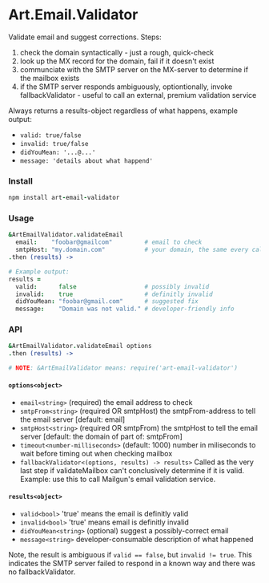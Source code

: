 # Art.Email.Validator

Validate email and suggest corrections. Steps:

1. check the domain syntactically - just a rough, quick-check
1. look up the MX record for the domain, fail if it doesn't exist
1. communciate with the SMTP server on the MX-server to determine if the mailbox exists
1. if the SMTP server responds ambiguously, optiontionally, invoke fallbackValidator - useful to call an external, premium validation service

Always returns a results-object regardless of what happens, example output:

* `valid: true/false`
* `invalid: true/false`
* `didYouMean: '...@...'`
* `message: 'details about what happend'`


### Install

```coffeescript
npm install art-email-validator
```

### Usage

```coffeescript
&ArtEmailValidator.validateEmail
  email:    "foobar@gmailcom"         # email to check
  smtpHost: "my.domain.com"           # your domain, the same every call
.then (results) ->

# Example output:
results =
  valid:      false                   # possibly invalid
  invalid:    true                    # definitly invalid
  didYouMean: "foobar@gmail.com"      # suggested fix
  message:    "Domain was not valid." # developer-friendly info
```

### API

```coffeescript
&ArtEmailValidator.validateEmail options
.then (results) ->

# NOTE: &ArtEmailValidator means: require('art-email-validator')
```

#### `options<object>`
* `email<string>`        (required) the email address to check
* `smtpFrom<string>`     (required OR smtpHost) the smtpFrom-address to tell the email server [default: email]
* `smtpHost<string>`     (required OR smtpFrom) the smtpHost to tell the email server [default: the domain of part of: smtpFrom]
* `timeout<number-milliseconds>` (default: 1000) number in miliseconds to wait before timing out when checking mailbox
* `fallbackValidator<(options, results) -> results>` Called as the very last step if validateMailbox can't conclusively determine if it is valid. Example: use this to call Mailgun's email validation service.

#### `results<object>`

* `valid<bool>`    'true' means the email is definitly valid
* `invalid<bool>`  'true' means email is definitly invalid
* `didYouMean<string>` (optional) suggest a possibly-correct email
* `message<string>` developer-consumable description of what happened

Note, the result is ambiguous if `valid == false`, but `invalid != true`. This indicates the SMTP server failed to respond in a known way and there was no fallbackValidator.

